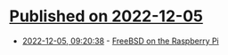 # [Published on 2022-12-05](index.md)

* [2022-12-05, 09:20:38](https://news.ycombinator.com/item?id=33863269) - [FreeBSD on the Raspberry Pi](https://cromwell-intl.com/open-source/samba-active-directory/freebsd-raspberry-pi.html)
